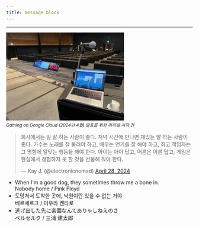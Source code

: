 ```yaml
---
title: message block
---
```


<hr />

<p>
    <img width="63%" src="/media/common/electronicnomad-title.jpeg" /><br />
    <em><small>Gaming on Google Cloud (2024년 4월) 발표를 위한 리허설 시작 전</small></em>
</p>

<p>
    <blockquote class="twitter-tweet"><p lang="ko" dir="ltr">회사에서는 일 잘 하는 사람이 좋다. 저녁 시간에 만나면 재밌는 말 하는 사람이 좋다. 가수는 노래를 잘 불러야 하고, 배우는 연기를 잘 해야 하고, 최고 책임자는 그 명함에 알맞는 행동을 해야 한다. 아이는 아이 답고, 어른은 어른 답고, 게임은 현실에서 경험하지 못 할 것을 선물해 줘야 한다.</p>&mdash; Kay J. (@electronicnomad) <a href="https://twitter.com/electronicnomad/status/1784573004988776478?ref_src=twsrc%5Etfw">April 28, 2024</a></blockquote> <script async src="https://platform.twitter.com/widgets.js" charset="utf-8"></script> 
</p>

- When I'm a good dog, they sometimes throw me a bone in.  
    Nobody home / Pink Floyd
- 도망쳐서 도착한 곳에, 낙원이란 있을 수 없는 거야  
    베르세르크 / 미우라 켄타로
- 逃げ出した先に楽園なんてありゃしねえのさ  
    ベルセルク / 三浦 建太郎
